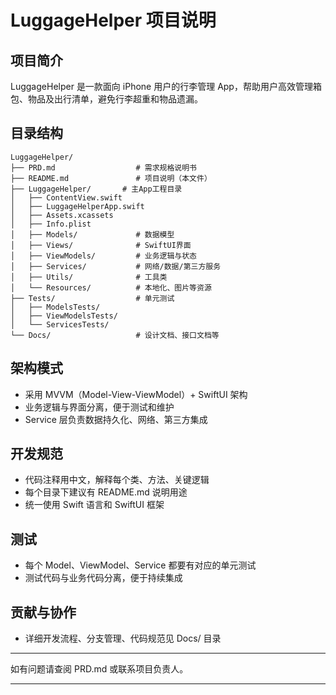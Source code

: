 # LuggageHelper 项目说明

## 项目简介
LuggageHelper 是一款面向 iPhone 用户的行李管理 App，帮助用户高效管理箱包、物品及出行清单，避免行李超重和物品遗漏。

## 目录结构

```
LuggageHelper/
├── PRD.md                  # 需求规格说明书
├── README.md               # 项目说明（本文件）
├── LuggageHelper/       # 主App工程目录
│   ├── ContentView.swift
│   ├── LuggageHelperApp.swift
│   ├── Assets.xcassets
│   ├── Info.plist
│   ├── Models/             # 数据模型
│   ├── Views/              # SwiftUI界面
│   ├── ViewModels/         # 业务逻辑与状态
│   ├── Services/           # 网络/数据/第三方服务
│   ├── Utils/              # 工具类
│   └── Resources/          # 本地化、图片等资源
├── Tests/                  # 单元测试
│   ├── ModelsTests/
│   ├── ViewModelsTests/
│   └── ServicesTests/
└── Docs/                   # 设计文档、接口文档等
```

## 架构模式
- 采用 MVVM（Model-View-ViewModel）+ SwiftUI 架构
- 业务逻辑与界面分离，便于测试和维护
- Service 层负责数据持久化、网络、第三方集成

## 开发规范
- 代码注释用中文，解释每个类、方法、关键逻辑
- 每个目录下建议有 README.md 说明用途
- 统一使用 Swift 语言和 SwiftUI 框架

## 测试
- 每个 Model、ViewModel、Service 都要有对应的单元测试
- 测试代码与业务代码分离，便于持续集成

## 贡献与协作
- 详细开发流程、分支管理、代码规范见 Docs/ 目录

---
如有问题请查阅 PRD.md 或联系项目负责人。 

---

